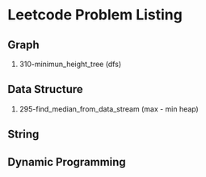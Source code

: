 # Leetcode Problem Listing

## Graph
1. 310-minimun_height_tree (dfs)

## Data Structure
1. 295-find_median_from_data_stream (max - min heap)

## String

## Dynamic Programming